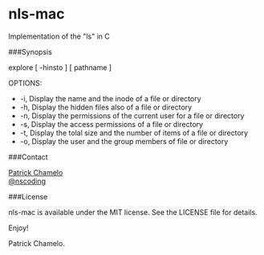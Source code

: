 nls-mac
=======

Implementation of the "ls" in C

###Synopsis
 
explore [ -hinsto ] [ pathname ]

OPTIONS: 

* -i, Display the name and the inode of a file or directory
* -h, Display the hidden files also of a file or directory
* -n, Display the permissions of the current user for a file or directory
* -s, Display the access permissions of a file or directory
* -t, Display the tolal size and the number of items of a file or directory
* -o, Display the user and the group members of file or directory


###Contact

[Patrick Chamelo](https://github.com/nscoding)<br />
[@nscoding](https://twitter.com/nscoding)

###License

nls-mac is available under the MIT license. See the LICENSE file for details.

Enjoy!

Patrick Chamelo.
